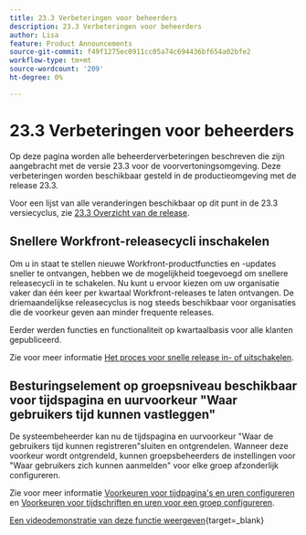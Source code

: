 ```yaml
---
title: 23.3 Verbeteringen voor beheerders
description: 23.3 Verbeteringen voor beheerders
author: Lisa
feature: Product Announcements
source-git-commit: f49f1275ec0911cc05a74c694436bf654a02bfe2
workflow-type: tm+mt
source-wordcount: '209'
ht-degree: 0%

---
```


# 23.3 Verbeteringen voor beheerders

Op deze pagina worden alle beheerderverbeteringen beschreven die zijn aangebracht met de versie 23.3 voor de voorvertoningsomgeving. Deze verbeteringen worden beschikbaar gesteld in de productieomgeving met de release 23.3.

Voor een lijst van alle veranderingen beschikbaar op dit punt in de 23.3 versiecyclus, zie [23.3 Overzicht van de release](/help/quicksilver/product-announcements/product-releases/23.3-release-activity/23-3-release-overview.md).

## Snellere Workfront-releasecycli inschakelen

Om u in staat te stellen nieuwe Workfront-productfuncties en -updates sneller te ontvangen, hebben we de mogelijkheid toegevoegd om snellere releasecycli in te schakelen. Nu kunt u ervoor kiezen om uw organisatie vaker dan één keer per kwartaal Workfront-releases te laten ontvangen. De driemaandelijkse releasecyclus is nog steeds beschikbaar voor organisaties die de voorkeur geven aan minder frequente releases.

Eerder werden functies en functionaliteit op kwartaalbasis voor alle klanten gepubliceerd.

Zie voor meer informatie [Het proces voor snelle release in- of uitschakelen](/help/quicksilver/administration-and-setup/set-up-workfront/configure-system-defaults/enable-fast-release-process.md).

## Besturingselement op groepsniveau beschikbaar voor tijdspagina en uurvoorkeur &quot;Waar gebruikers tijd kunnen vastleggen&quot;

De systeembeheerder kan nu de tijdspagina en uurvoorkeur &quot;Waar de gebruikers tijd kunnen registreren&quot;sluiten en ontgrendelen. Wanneer deze voorkeur wordt ontgrendeld, kunnen groepsbeheerders de instellingen voor &quot;Waar gebruikers zich kunnen aanmelden&quot; voor elke groep afzonderlijk configureren.

Zie voor meer informatie [Voorkeuren voor tijdpagina&#39;s en uren configureren](/help/quicksilver/administration-and-setup/set-up-workfront/configure-timesheets-schedules/timesheet-and-hour-preferences.md) en [Voorkeuren voor tijdschriften en uren voor een groep configureren](/help/quicksilver/administration-and-setup/manage-groups/create-and-manage-groups/configure-timesheet-hour-preferences-group.md).

[Een videodemonstratie van deze functie weergeven](https://video.tv.adobe.com/v/3419111/){target=_blank}
